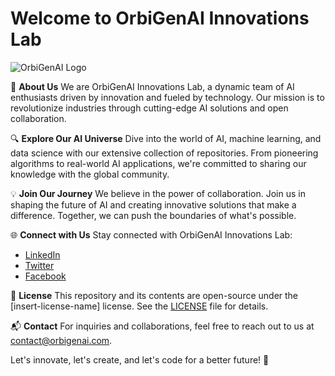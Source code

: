 # Welcome to OrbiGenAI Innovations Lab

<!-- Start of We're Hiring! Section
<section style="background-color: #f0f0f0; padding: 20px; text-align: center;">
  <h2>We're Hiring!</h2>
  <p>Join our dynamic team and be a part of the AI revolution. Explore our open positions and make a difference with us.</p>
  <a href="https://orbigenai.com/careers" style="background-color: #007acc; color: #fff; padding: 10px 20px; border
</section>
 End of We're Hiring! Section -->

![OrbiGenAI Logo]()

🚀 **About Us**
We are OrbiGenAI Innovations Lab, a dynamic team of AI enthusiasts driven by innovation and fueled by technology. Our mission is to revolutionize industries through cutting-edge AI solutions and open collaboration.

🔍 **Explore Our AI Universe**
Dive into the world of AI, machine learning, and data science with our extensive collection of repositories. From pioneering algorithms to real-world AI applications, we're committed to sharing our knowledge with the global community.

💡 **Join Our Journey**
We believe in the power of collaboration. Join us in shaping the future of AI and creating innovative solutions that make a difference. Together, we can push the boundaries of what's possible.

🌐 **Connect with Us**
Stay connected with OrbiGenAI Innovations Lab:
- [LinkedIn](https://www.linkedin.com/company/orbigenai)
- [Twitter](https://twitter.com/OrbiGenAI)
- [Facebook](https://www.facebook.com/orbigenai)

📜 **License**
This repository and its contents are open-source under the [insert-license-name] license. See the [LICENSE](link-to-license-file) file for details.

📬 **Contact**
For inquiries and collaborations, feel free to reach out to us at [contact@orbigenai.com](mailto:contact@orbigenai.com).

Let's innovate, let's create, and let's code for a better future! 🌟
